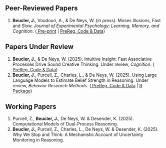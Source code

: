 ## Peer-Reviewed Papers

1. **Beucler, J.**, Voudouri, A., & De Neys, W. (in press). Moses Illusions, Fast and Slow. *Journal of Experimental Psychology: Learning, Memory, and Cognition*. ([<PDF /> Pre-print](https://jeremie-beucler.github.io/files/Beucler_2025.pdf) | [<OSF /> PreReg, Code & Data](https://osf.io/bvy3u/))

## Papers Under Review

1. **Beucler, J.**, & De Neys, W. (2025). Intuitive Insight: Fast Associative Processes Drive Sound Creative Thinking. Under review, *Cognition*. ([<OSF /> PreReg, Code & Data](https://osf.io/gfsb8/))
2. **Beucler, J.**, Purcell, Z., Charles, L., & De Neys, W. (2025). Using Large Language Models to Estimate Belief Strength in Reasoning. Under review, *Behavior Research Methods*. ([<OSF /> PreReg, Code & Data](https://osf.io/jceyd/) | [<GitHub /> R Package](https://jeremie-beucler.github.io/baserater/))

## Working Papers

1. Purcell, Z., **Beucler, J.**, De Neys, W. & Desender, K. (2025). Computational Models of Dual-Process Reasoning.
2. **Beucler, J.**, Purcell, Z., Charles, L., De Neys, W. & Desender, K. (2025). Why We Stop and Think: A Mechanistic Account of Uncertainty Monitoring in Reasoning.